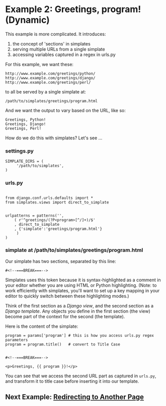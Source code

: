 # Example 2: Greetings, program! (Dynamic) #

This example is more complicated. It introduces:

  1. the concept of 'sections' in simplates
  1. serving multiple URLs from a single simplate
  1. accessing variables captured in a regex in urls.py

For this example, we want these:

```
http://www.example.com/greetings/python/
http://www.example.com/greetings/django/
http://www.example.com/greetings/perl/
```

to all be served by a single simplate at:

```
/path/to/simplates/greetings/program.html
```

And we want the output to vary based on the URL, like so:

```
Greetings, Python!
Greetings, Django!
Greetings, Perl!
```


How do we do this with simplates? Let's see ...


### settings.py ###

```
SIMPLATE_DIRS = (
     '/path/to/simplates',
)
```


### urls.py ###

```

from django.conf.urls.defaults import *
from simplates.views import direct_to_simplate


urlpatterns = patterns('',
    ( r'^greetings/(?P<program>[^/]+)/$'
    , direct_to_simplate
    , {'simplate':'greetings/program.html'}
     )
)

```


### simplate at /path/to/simplates/greetings/program.html ###

Our simplate has two sections, separated by this line:

```
#<!--===BREAK===-->
```

Simplates uses this token because it is syntax-highlighted as a comment in your editor whether you are using HTML or Python highlighting. (Note: to work efficiently with simplates, you'll want to set up a key mapping in your editor to quickly switch between these highlighting modes.)

Think of the first section as a _Django view_, and the second section as a _Django template_. Any objects you define in the first section (the view) become part of the context for the second (the template).

Here is the content of the simplate:

```
program = params['program'] # this is how you access urls.py regex parameters
program = program.title()   # convert to Title Case


#<!--===BREAK===-->

<p>Greetings, {{ program }}!</p>
```

You can see that we access the second URL part as captured in `urls.py`, and transform it to title case before inserting it into our template.


## Next Example: [Redirecting to Another Page](EgRedirect.md) ##